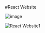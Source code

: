 #React Website

![image](https://user-images.githubusercontent.com/16580768/106616195-e635fc80-6532-11eb-81f3-3c7c78c48c09.png)


![React Website1](https://user-images.githubusercontent.com/16580768/106622051-cdc8e080-6538-11eb-9a22-d159324d5555.gif)
